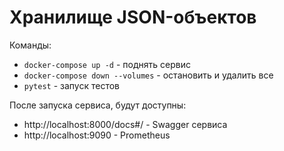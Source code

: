 # Хранилище JSON-объектов

Команды:
- `docker-compose up -d` - поднять сервис
- `docker-compose down --volumes` - остановить и удалить все
- `pytest` - запуск тестов

После запуска сервиса, будут доступны:
- http://localhost:8000/docs#/  - Swagger сервиса
- http://localhost:9090  - Prometheus

